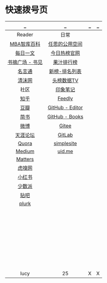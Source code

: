 # 快速拨号页

| _ | _ | _ | _ |
|:---:|:---:|:---:|:---:|
| Reader | 日常 | []() | []() |
| [MBA智库百科](https://wiki.mbalib.com/wiki/首页) | [任思的公用空间](http://rensi.ys168.com/) | []() | []() |
| [每日一文](https://meiriyiwen.com/random) | [今日热榜官网](https://tophub.today/) | []() | []() |
| [书摘广场 - 书见](https://memo.bookfere.com/community/posts/all) | [果汁排行榜](http://guozhivip.com/rank/) | []() | []() |
| [名言通](https://www.mingyantong.com/) | [新榜-排名列表](https://www.newrank.cn/public/info/list.html) | []() | []() |
| [清沫网](https://www.qingmo.net/) | [头榜数据TV](http://www.toubang.tv/anchor/mutile.html) | []() | []() |
| 社区 | [印象笔记](https://app.yinxiang.com/Home.action) | []() | []() |
| [知乎](https://www.zhihu.com/people/RS101202303/following) | [Feedly](https://feedly.com/) | []() | []() |
| [豆瓣](https://www.douban.com/people/AmbroseRen/) | [GitHub - Editor](https://github.com/AmbroseRen/test/blob/master/Library/BookListsOne.md) | []() | []() |
| [简书](https://www.jianshu.com/subscriptions#/timeline) | [GitHub - Books](https://github.com/AmbroseRen/Picture/tree/master/book/Society) | []() | []() |
| [微博](https://weibo.com/3626507391/follow) | [Gitee](https://gitee.com/) | []() | []() |
| [天涯论坛](https://bbs.tianya.cn/) | [GitLab](https://gitlab.com/ambroserencn) | []() | []() |
| [Quora](https://www.quora.com/) | [simplesite](http://ambroseren.simplesite.com/) | []() | []() |
| [Medium](https://medium.com/) | [uid.me](http://uid.me/ren_si1#) | []() | []() |
| [Matters](https://matters.news/) | []() | []() | []() |
| [虎嗅网](https://www.huxiu.com/) | []() | []() | []() |
| [小红书](https://www.xiaohongshu.com/explore) | []() | []() | []() |
| [少数派](https://sspai.com/) | []() | []() | []() |
| [贴吧](https://tieba.baidu.com/index.html) | []() | []() | []() |
| [plurk](https://www.plurk.com/AmbroseRenCN) | []() | []() | []() |
| []() | []() | []() | []() |
| []() | []() | []() | []() |
| []() | []() | []() | []() |
| []() | []() | []() | []() |
| []() | []() | []() | []() |
| []() | []() | []() | []() |
| []() | []() | []() | []() |
| []() | []() | []() | []() |
| []() | []() | []() | []() |
| []() | []() | []() | []() |
| []() | []() | []() | []() |
| []() | []() | []() | []() |
| []() | []() | []() | []() |
| []() | []() | []() | []() |
| []() | []() | []() | []() |
| []() | []() | []() | []() |
| []() | []() | []() | []() |
| []() | []() | []() | []() |
| []() | []() | []() | []() |
| []() | []() | []() | []() |
| []() | []() | []() | []() |
| []() | []() | []() | []() |
| []() | []() | []() | []() |
| []() | []() | []() | []() |
| []() | []() | []() | []() |
| []() | []() | []() | []() |
| []() | []() | []() | []() |
| []() | []() | []() | []() |
| []() | []() | []() | []() |
| []() | []() | []() | []() |
| []() | []() | []() | []() |
| []() | []() | []() | []() |
| []() | []() | []() | []() |
| []() | []() | []() | []() |
| lucy | 25 | X | X |
